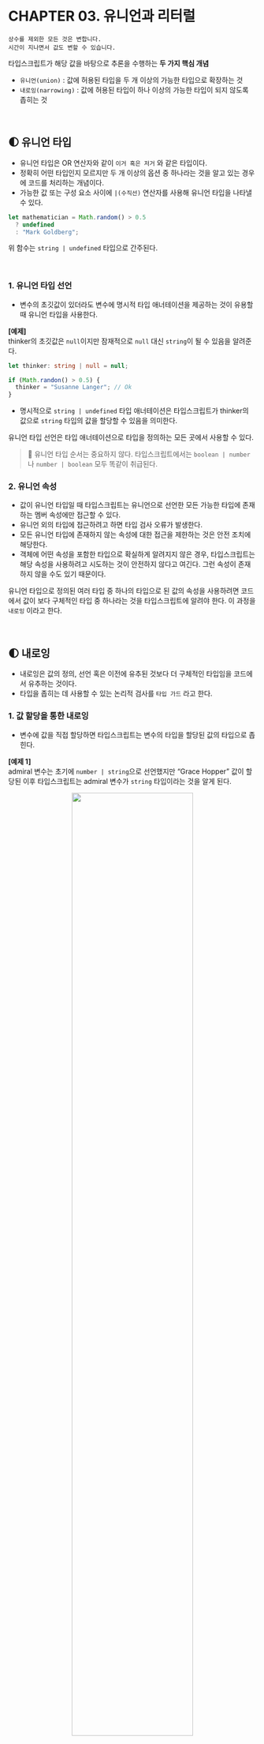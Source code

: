 # CHAPTER 03. 유니언과 리터럴

```
상수를 제외한 모든 것은 변합니다.
시간이 지나면서 값도 변할 수 있습니다.
```

타입스크립트가 해당 값을 바탕으로 추론을 수행하는 **두 가지 핵심 개념**
- `유니언(union)` : 값에 허용된 타입을 두 개 이상의 가능한 타입으로 확장하는 것
- `내로잉(narrowing)` : 값에 허용된 타입이 하나 이상의 가능한 타입이 되지 않도록 좁히는 것

<br>

## 🌓 유니언 타입
- 유니언 타입은 OR 연산자와 같이 `이거 혹은 저거` 와 같은 타입이다.
- 정확히 어떤 타입인지 모르지만 두 개 이상의 옵션 중 하나라는 것을 알고 있는 경우에 코드를 처리하는 개념이다.
- 가능한 값 또는 구성 요소 사이에 `|(수직선)` 연산자를 사용해 유니언 타입을 나타낼 수 있다.

```ts
let mathematician = Math.random() > 0.5 
  ? undefined
  : "Mark Goldberg";
```

위 함수는 `string | undefined` 타입으로 간주된다.

<br>

### 1. 유니언 타입 선언
- 변수의 초깃값이 있더라도 변수에 명시적 타입 애너테이션을 제공하는 것이 유용할 때 유니언 타입을 사용한다.

**[예제]** <br> 
thinker의 초깃값은 `null`이지만 잠재적으로 `null` 대신 `string`이 될 수 있음을 알려준다.

```ts
let thinker: string | null = null;

if (Math.randon() > 0.5) {
  thinker = "Susanne Langer"; // Ok
}
```

- 명시적으로 `string | undefined` 타입 애너테이션은 타입스크립트가 thinker의 값으로 `string` 타입의 값을 할당할 수 있음을 의미한다.

유니언 타입 선언은 타입 애너테이션으로 타입을 정의하는 모든 곳에서 사용할 수 있다.

> 🌿 유니언 타입 순서는 중요하지 않다.
타입스크립트에서는 `boolean | number` 나  `number | boolean` 모두 똑같이 취급된다.

### 2. 유니언 속성
- 값이 유니언 타입일 때 타입스크립트는 유니언으로 선언한 모든 가능한 타입에 존재하는 멤버 속성에만 접근할 수 있다.
- 유니언 외의 타입에 접근하려고 하면 타입 검사 오류가 발생한다.
- 모든 유니언 타입에 존재하지 않는 속성에 대한 접근을 제한하는 것은 안전 조치에 해당한다.
- 객체에 어떤 속성을 포함한 타입으로 확실하게 알려지지 않은 경우, 타입스크립트는 해당 속성을 사용하려고 시도하는 것이 안전하지 않다고 여긴다. 그런 속성이 존재하지 않을 수도 있기 때문이다.

유니언 타입으로 정의된 여러 타입 중 하나의 타입으로 된 값의 속성을 사용하려면 코드에서 값이 보다 구체적인 타입 중 하나라는 것을 타입스크립트에 알려야 한다. 이 과정을 `내로잉` 이라고 한다.

<br>

## 🌓 내로잉
- 내로잉은 값의 정의, 선언 혹은 이전에 유추된 것보다 더 구체적인 타입임을 코드에서 유추하는 것이다.
- 타입을 좁히는 데 사용할 수 있는 논리적 검사를 `타입 가드` 라고 한다.

### 1. 값 할당을 통한 내로잉
- 변수에 값을 직접 할당하면 타입스크립트는 변수의 타입을 할당된 값의 타입으로 좁힌다.

**[예제 1]** <br>
admiral 변수는 초기에 `number | string`으로 선언했지만 “Grace Hopper” 값이 할당된 이후 타입스크립트는 admiral 변수가 `string` 타입이라는 것을 알게 된다.

<p align="center">
  <img src="https://github.com/sineTlsl/sineTlsl/assets/97720335/48fb9340-412f-4297-b1f1-8ab6b90c1c7e" width="70%" />
</p>

- 변수에 유니언 타입 애너테이션이 명시되고 초깃값이 주어질 때 값 할당 내로잉이 작동된다.
- 타입스크립트는 변수가 나중에 유니언 타입으로 선언된 타입 중 하나의 값을 받을 수 있지만, 처음에는 초기에 할당된 값의 타입으로 시작한다는 것을 이해한다.

**[예제 2]** <br>
inventor는 `number | string` 타입으로 선언되었지만 초깃값으로 문자열이 할당되었기 때문에 타입스크립트는 즉시 `string` 타입으로 바로 좁혀졌다는 것을 알고있다.

<p align="center">
  <img src="https://github.com/sineTlsl/sineTlsl/assets/97720335/b8ee4788-2c2b-49da-97b3-1da624dd1d21" width="70%" />
</p>

<br>

### 2. 조건 검사를 통한 내로잉
- 일반적으로 타입스크립트에서는 변수가 알려진 값과 같은지 확인하는 if 문을 통해 변수의 값을 좁히는 방법을 사용한다.
- 타입스크립트는 if 문 내에서 변수가 알려진 값과 동일한 타입인지 확인한다.

<p align="center">
  <img src="https://github.com/sineTlsl/sineTlsl/assets/97720335/3195d1e1-b8d4-47d0-801d-1743c29c2dc2" width="70%" />
</p>

- 조건부 로직으로 내로잉할 때, 타입스크립트 타입 검사 로직은 훌륭한 자바스크립트 코딩 패턴을 미러링에 구현한다.
- 만약 변수가 여러 타입 중 하나라면, 일반적으로 필요한 타입과 관련된 검사를 원할 것이다.

### 3. typeof 검사를 통한 내로잉
- 타입스크립트는 직접 값을 확인해 타입을 좁히기도 하지만, `typeof` 연산자를 사용할 수도 있다.

**[예제]** <br>
scientist 예제와 유사하게 다음 if 문에서 typeof researcher가 `string`인지 확인해 타입스크립트에 researcher의 타입이 `string`임을 나타낸다.

```ts
let researcher = Math.random() > 0.5 
  ? "Rosalind Franklin"
  : 51;

  if (typeof researcher === "string") {
    researcher.toUpperCase(); // Ok: string
  }
```

`!`을 사용한 논리적 부정과 else 문도 잘 작동한다.
```ts
if (!(typeof researcher === "string")) {
  researcher.toFixed(); // Ok: string
} else {
  researcher.toUpperCase(); // Ok: string
}
```

이러한 코드 스니펫은 타입 내로잉에서도 지원되는 `삼항 연산자`를 이용해 다시 작성할 수 있다.
```ts
!(typeof researcher === "string")
  ? researcher.toFixed(); // Ok: string
  : researcher.toUpperCase(); // Ok: string
```

<br>

## 🌓 리터럴 타입
- 리터럴 타입은 좀 더 구체적인 버전의 원시의 타입이다.

다음 philosopher는 string 타입이다.

```ts
const philosopher = "Hypatia";
```

- philosopher는 단지 string 타입이 아닌 “Hypatia”라는 특별한 값이다.
- 따라서 변수 philosopher의 타입은 기술적으로 더 구체적인 “Hypatia” 이다.
- 이것이 바로 **리터럴 타입**의 개념이며, 원시 타입 값 중 어떤 것이 아닌 **특정 원시값**으로 알려진 타입이다.
- 원시 타입 `string` 은 존재할 수 있는 모든 가능한 문자열의  집합을 나타낸다.
- 하지만 리터럴 타입인 “Hypatia”는 하나의 문자열만 나타낸다.

변수를 `const` 로 선언하고 직접 리터럴 값을 할당하면 타입스크립트는 해당 변수를 할당된 리터럴 값으로 유추한다.
- 초기 리터럴 값이 할당된 const 변수 위에 마우스를 가져가면 일반적인 원시 타입 대신 해당 리터럴이 표시된다.

<p align="center">
  <img src="https://github.com/sineTlsl/sineTlsl/assets/97720335/d3113e60-b1d6-42a4-8499-fc41208fd3f9" width="40%" />
</p>

- 각 원시 타입은 해당 타입이 가질 수 있는 가능한 모든 리터럴 값의 전체 조합으로 생각할 수 있다.
- **즉, 원시 타입은 해당 타입의 가능한 모든 리터럴의 값의 집합이다.**

boolean, null, undfiend 타입 외에 number, string과 같은 모든 원시 타입에는 무한한 수의 리터럴 타입이 있다. 일반적인 타입스크립트 코드에서 발견할 수 있는 타입은 다음과 같다.

- `boolean` : true | false
- `null과 undefined` : 둘 다 자기 자신, 즉 오직 하나의 리터럴 값만 가짐
- `number` : 0 | 1 | 2 … | 0.1 | 0.2 | …
- `string` : “” | “a” | “c” | … | “aa” | “ab” | “ac” | …


유니언 타입 애너테이션은 리터럴과 원시 타입을 섞어서 사용할 수 있다.

**[예제]** <br>
lifespan은 number 타입이거나 선언된 “ongoing” 혹은 “uncertain” 값 중 하나로 나타낼 수 있다.

<p align="center">
  <img src="https://github.com/sineTlsl/sineTlsl/assets/97720335/44d79f54-789a-4842-a2d8-fa0f34707c61" width="80%" />
</p>

<br>

### 리터럴 할당 가능성
- number와 string과 같은 서로 다른 원시 타입이 서로 할당되지 못하는 것처럼 0과 1처럼 동일한 원시 타입일지라도 서로 다른 리터럴 타입은 서로 할당할 수 없다.

**[예제]** <br>
specificallyAda는 리터럴 타입 “Ada” 로 선언했으므로 값에 “Ada”을 할당할 수 있지만, “Byron” 이나 string 타입 값은 할당할 수 없다.

<p align="center">
  <img src="https://github.com/sineTlsl/sineTlsl/assets/97720335/9db701be-b9ef-4640-a1f8-68bd2cc9ba10" width="60%" />
  <img src="https://github.com/sineTlsl/sineTlsl/assets/97720335/cb7a2b1b-b5b9-4829-9311-f10b1ebf7090" width="60%" />
</p>

- 그러나 리터럴 타입은 그 값이 해당하는 원시에 할당할 수 있다.
- 모든 특정 리터럴 문자열은 여전히 string 타입이기 때문이다.

다음 타입 `:)`의 값 `:)` 는 앞서 string 타입으로 간주된 someString 변수에 할당한다.
```ts
someString = ":)";
```

<br>

## 🌓 엄격한 null 검사
- 리터럴로 좁혀진 유니언의 힘은 타입스크립트에서 `엄격한 null 검사` 라 부르는 타입 시스템 영역인 **‘잠재적으로 정의되지 않은 undefined 값’** 으로 작업할 때 특히 두드러진다.
- 타입스크립트는 두려운 **‘십억 달러의 실수’** 를 바로잡기 위해 엄격한 null 검사를 이용하며 이는 최신 프로그래밍 언어의 큰 변화 중 하나다.

### 1. 십억 달러의 실수
- ‘십억 달러의 실수’는 다른 타입이 필요한 위치에서 null 값을 사용하도록 허용하는 많은 타입 시스템을 가리키는 업계 용어다.
- 엄격한 null 검사가 없는 언어에서는 다음 예제 코드처럼 string 타입 변수에 null을 할당하는 것이 허용된다.
  ```ts
  const firstName: string = null;
  ```

타입스크립트의 가장 유용한 옵션 중 하나인 strictNullChecks는 엄격한 null 검사를 활성화할지 여부를 결정한다.
- 간략하게 설명하면, strictNullChecks를 비활성화하면 코드의 모든 타입에 `| null | undefined` 를 추가해야 모든 변수가 null 또는 undefined를 할당할 수 있다.
- strictNullChecks 옵션을 false로 설정하면 다음 코드의 타입은 완벽히 안전하다고 간주되지만 틀린 부분이다.

nameMaybe 변수가 `.toLowerCase`에 접근할 때 `undefined`가 되는 것은 잘못된 것이다.
- 엄격한 null 검사가 활성화되면, 타입스크립트는 다음 코드에서 발생하게 될 잠재적인 충돌을 확인한다.

<p align="center">
  <img src="https://github.com/sineTlsl/sineTlsl/assets/97720335/59b7bc82-0590-4562-8af5-e8f1024ef22b" width="50%" />
</p>

- 엄격한 null 검사가 활성화해야만, 코드가 `null` 또는 `undefined` 값으로 인한 오류로부터 안전한지 여부를 쉽게 파악할 수 있다.
- 타입스크립트의 모범 사례는 일반적으로 엄격한 `null` 검사를 활성화하는 것이다.
- 그렇게 해야만 충돌을 방지하고 십억 달러의 실수를 제거할 수 있다.

<br>

### 2. 참 검사를 통한 내로잉
- 자바스크립트에서 `false`, `0`, `-0`, `0n`, `""`, `null`, `undefined`, `NaN` 처럼 `falsy`로 정의된 값을 제외한 모든 값은 모두 참이다.
- 타입스크립트는 잠재적인 값 중 truthy로 확인된 일부에 한해서만 변수의 타입을 좁힐 수 있다.

**[예제]** <br>
geneticist는 `string | undefined` 타입이며, `undefined`는 falsy이므로 타입스크립트는 if 문의 코드 블록에서는 geneticist가 string 타입이 되어야 한다고 추론할 수 있다

<p align="center">
  <img src="https://github.com/sineTlsl/sineTlsl/assets/97720335/4f34c35c-47ab-432f-b549-8271f0af4efe" width="50%" />
</p>

논리 연산자는 `&&` 와 `?` 는 참 여부를 검사하는 일도 잘 수행한다. 
- 하지만 참 여부 확인 외에 다른 기능은 제공하지 않는다.
- `string | undefined` 값에 대해 알고 있는 것이 falsy라면, 그것이 빈 문자열인지 undefined인지 알 수 없다.

```ts
geneticist && geneticist.toUpperCase(); // OK: string | undefined
geneticist?.toUpperCase(); // Ok: string | undefined
```

다음 코드에서는 biologist는 `false | string` 타입이고, if 문에서는 `string`으로 좁힐 수 있지만, else 문에서는 biologist가 빈 문자열인 경우에는 여전히 `string`이 될 수 있음을 알 수 있다.

```ts
let biologist = Math.random() > 0.5 && "Racher Carson";

if (biologist) {
  biologist; // 타입: string
} else {
  biologist; // 타입: fale | string
}
```

<br>

### 3. 초깃값이 없는 변수
- 자바스크립트에서 초깃값이 없는 변수는 기본적으로 undefined가 된다.
- 이는 타입 시스템에서 극단적인 경우를 나타내기도 한다.

값이 할당되기 전에 속성 중 하나에 접근하려는 것처럼 해당 변수를 사용하려고 시도하면 다음과 같은 오류 메시지가 나타난다.

<p align="center">
  <img src="https://github.com/sineTlsl/sineTlsl/assets/97720335/b8d66385-c726-4483-84e4-b63dcb0fb0e6" width="60%" />
</p>

- 변수 타입에 `undefined`가 포함되어 있는 경우에는 오류가 보고되지 않는다.
- 변수 타입에 `| undefined` 를 추가하면, `undefined` 는 유효한 타입이기 때문에 사용 전에는 정의할 필요가 없음을 타입스크립트에 나타낸다.

이전 코드에서 mathematician의 타입이 `string | undefined` 이면 어떤 오류도 발생하지 않는다.

```ts
let mathematician: string | undefined;

mathematician?.length;

mathematician = "Mark Goldberg";
mathematician.length;
```

<br>

## 🌓 타입 별칭
다음 각 변수는 5개의 가능한 타입 중 하나가 될 수 있다.

```ts
let rawDataFirst: boolean | number | string | null | undefined;
let rawDataSecond: boolean | number | string | null | undefined;
let rawDataThird: boolean | number | string | null | undefined;
```

타입스크립트에서는 재사용하는 타입에 더 쉬운 이름을 할당하는 `타입 별칭` 이 있다.
- 타입 별칭은 `type 새로운 이름 = 타입` 형태를 갖는다.
- 편의상 타입 별칭은 파스칼 케이스로 이름을 지정한다.
  ```ts
  type MyName = ...;
  ```
- 타입 별칭은 타입 시스템의 ‘복사해서 붙여넣기’처럼 작동한다.
- 타입스크립트가 타입 별칭을 발견하면 해당 별칭이 참조하는 실제 타입을 입력한 것처럼 작동한다.

유니언 타입을 타입 별칭을 사용해 다음과 같이 작성할 수 있다.

```ts
type RawData = boolean | number | string | null | undefined;

let rawDataFirst: RawData;
let rawDataSecond: RawData;
let rawDataThird: RawData;
```

이러한 타입 별칭은 타입이 복잡해질 때마다 사용할 수 있는 편리한 기능이다.

<br>

### 1. 타입 별칭은 자바스크립트가 아니다.
- 타입 별칭은 타입 에너테이션처럼 자바스크립트로 컴파일되지 않는다.
- 순전히 타입스크립트 타입 시스템에만 존재한다.

따라서 앞서 다룬 코드도 다음 자바스크립트로 컴파일된다.

```js
let rawDataFirst;
let rawDataSecond;
let rawDataThird;
```

타입 별칭은 순전히 타입 시스템에만 존재하므로 런타임 코드에서는 참조할 수 없다.
- 타입스크립트는 런타임에 존재하지 않는 항목에 접근하려고 하면 타입 오류로 알려준다.

<p align="center">
  <img src="https://github.com/sineTlsl/sineTlsl/assets/97720335/5be8daad-f5a7-4769-910a-20975715cf6f" width="80%" />
</p>

타입 별칭은 순전히 ‘개발 시’에만 존재한다.

### 2. 타입 별칭 결합
- 타입 별칭은 다른 타입 별칭을 참조할 수 있다.
- 유니언 타입인 타입 별칭 내에 또 다른 유니언 타입인 타입 별칭을 포함하고 있다면 다른 타입 별칭을 참조하는 것이 유용하다.

IdMaybe 타입은 undefined와 null, 그리고 Id 내의 타입을 포함한 유니언 타입이다.

```ts
type Id = number | string;

// IdMaybe 타입은 다음과 같음: number | string | undefined | null;
type IdMaybe = Id | undefined | null;
```

- 사용 순서대로 타입 별칭을 선언할 필요는 없다.
- 파일 내에서 타입 별칭을 먼저 선언하고 참조할 타입 별칭을 나중에 선언해도 된다.

따라서 이전 코드와 다르게 IdMaybe가 Id 앞에 오도록 작성할 수 있다.

```ts
type IdMaybe = Id | undefined | null; // Ok
type Id = number | string;
```